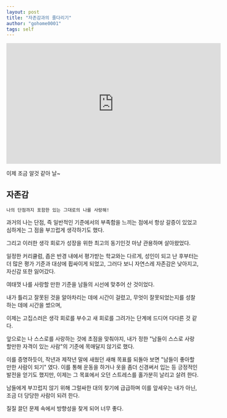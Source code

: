 ```yaml
---
layout: post
title: "자존감과의 줄다리기"
author: "gohome0001"
tags: self
---
```


<iframe width="560" height="315" src="https://www.youtube.com/embed/d9IxdwEFk1c" title="YouTube video player" frameborder="0" allow="accelerometer; autoplay; clipboard-write; encrypted-media; gyroscope; picture-in-picture" allowfullscreen></iframe>

이제 조금 알것 같아 날~

## 자존감

    나의 단점까지 포함한 있는 그대로의 나를 사랑해!

과거의 나는 단점, 즉 일반적인 기준에서의 부족함을 느끼는 점에서 항상 갈증이 있었고 심하게는 그 점을 부끄럽게 생각하기도 했다.

그리고 이러한 생각 회로가 성장을 위한 최고의 동기인것 마냥 관용하며 살아왔었다.

일정한 커리큘럼, 좁은 반경 내에서 평가받는 학교와는 다르게, 성인이 되고 난 후부터는 더 많은 평가 기준과 대상에 휩싸이게 되었고, 그러다 보니 자연스레 자존감은 낮아지고, 자신감 또한 잃어갔다.

여태껏 나를 사랑할 만한 기준을 남들의 시선에 맞추어 산 것이었다.

내가 틀리고 잘못된 것을 알아차리는 데에 시간이 걸렸고, 무엇이 잘못되었는지를 성찰하는 데에 시간을 썼으며,

이제는 고집스러은 생각 회로를 부수고 새 회로를 그려가는 단계에 드디어 다다른 것 같다.

앞으로는 나 스스로를 사랑하는 것에 초점을 맞춰야지, 내가 정한 "남들이 스스로 사랑할만한 자격이 있는 사람"의 기준에 목매달지 않기로 했다.

이를 증명하듯이, 작년과 제작년 말에 새웠던 새해 목표를 되돌아 보면 "남들이 좋아할만한 사람이 되기" 였다. 이를 통해 운동을 하거나 옷을 좀더 신경써서 입는 등 긍정적인 발전을 얻기도 했지만, 이제는 그 목표에서 오던 스트레스를 홀가분히 날리고 살려 한다.

남들에게 부끄럽지 않기 위해 그럴싸한 대의 찾기에 급급하며 이를 앞세우는 내가 아닌, 조금 더 당당한 사람이 되려 한다.

질질 끌던 문제 속에서 방향성을 찾게 되어 너무 좋다.